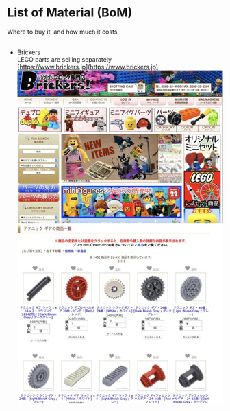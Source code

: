 # List of Material (BoM)

Where to buy it, and how much it costs<br/>
<br/>
- Brickers<br/>
LEGO parts are selling separately<br/>
[https://www.brickers.jp](https://www.brickers.jp)<br/>
![Brickers_Website](../photo/Brickers_web.jpg)<br/>
![Brickers_Website2](../photo/Brickers_web_2.jpg)<br/>
<br/>
